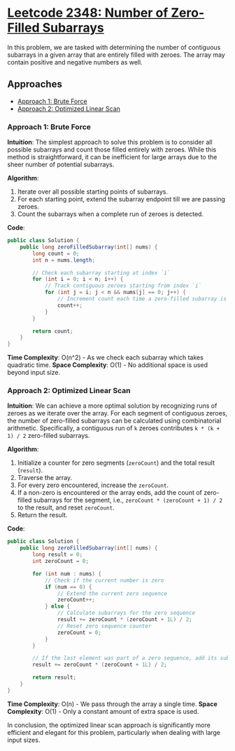 # [Leetcode 2348: Number of Zero-Filled Subarrays](https://leetcode.com/problems/number-of-zero-filled-subarrays/)

In this problem, we are tasked with determining the number of contiguous subarrays in a given array that are entirely filled with zeroes. The array may contain positive and negative numbers as well.

## Approaches

- [Approach 1: Brute Force](#approach-1-brute-force)
- [Approach 2: Optimized Linear Scan](#approach-2-optimized-linear-scan)

### Approach 1: Brute Force

**Intuition**:
The simplest approach to solve this problem is to consider all possible subarrays and count those filled entirely with zeroes.
While this method is straightforward, it can be inefficient for large arrays due to the sheer number of potential subarrays.

**Algorithm**:
1. Iterate over all possible starting points of subarrays.
2. For each starting point, extend the subarray endpoint till we are passing zeroes.
3. Count the subarrays when a complete run of zeroes is detected.

**Code**:
```java
public class Solution {
    public long zeroFilledSubarray(int[] nums) {
        long count = 0;
        int n = nums.length;

        // Check each subarray starting at index `i`
        for (int i = 0; i < n; i++) {
            // Track contiguous zeroes starting from index `i`
            for (int j = i; j < n && nums[j] == 0; j++) {
                // Increment count each time a zero-filled subarray is found
                count++;
            }
        }

        return count;
    }
}
```

**Time Complexity**: O(n^2) - As we check each subarray which takes quadratic time.
**Space Complexity**: O(1) - No additional space is used beyond input size.

### Approach 2: Optimized Linear Scan

**Intuition**:
We can achieve a more optimal solution by recognizing runs of zeroes as we iterate over the array.
For each segment of contiguous zeroes, the number of zero-filled subarrays can be calculated using combinatorial arithmetic.
Specifically, a contiguous run of `k` zeroes contributes `k * (k + 1) / 2` zero-filled subarrays.

**Algorithm**:
1. Initialize a counter for zero segments (`zeroCount`) and the total result (`result`).
2. Traverse the array.
3. For every zero encountered, increase the `zeroCount`.
4. If a non-zero is encountered or the array ends, add the count of zero-filled subarrays for the segment, i.e., `zeroCount * (zeroCount + 1) / 2` to the result, and reset `zeroCount`.
5. Return the result.

**Code**:
```java
public class Solution {
    public long zeroFilledSubarray(int[] nums) {
        long result = 0;
        int zeroCount = 0;

        for (int num : nums) {
            // Check if the current number is zero
            if (num == 0) {
                // Extend the current zero sequence
                zeroCount++;
            } else {
                // Calculate subarrays for the zero sequence
                result += zeroCount * (zeroCount + 1L) / 2;
                // Reset zero sequence counter
                zeroCount = 0;
            }
        }

        // If the last element was part of a zero sequence, add its subarrays
        result += zeroCount * (zeroCount + 1L) / 2;

        return result;
    }
}
```

**Time Complexity**: O(n) - We pass through the array a single time.
**Space Complexity**: O(1) - Only a constant amount of extra space is used.

In conclusion, the optimized linear scan approach is significantly more efficient and elegant for this problem, particularly when dealing with large input sizes.
